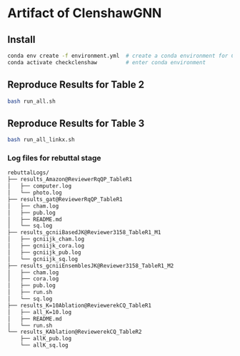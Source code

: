 # Artifact of ClenshawGNN

## Install

```bash
conda env create -f environment.yml  # create a conda environment for ClenshawGNN
conda activate checkclenshaw         # enter conda environment
```

## Reproduce Results for Table 2

```bash
bash run_all.sh
```


## Reproduce Results for Table 3

```bash
bash run_all_linkx.sh
```

### Log files for rebuttal stage

```md
rebuttalLogs/
├── results_Amazon@ReviewerRqQP_TableR1
│   ├── computer.log
│   └── photo.log
├── results_gat@ReviewerRqQP_TableR1
│   ├── cham.log
│   ├── pub.log
│   ├── README.md
│   └── sq.log
├── results_gcniiBasedJK@Reviewer3158_TableR1_M1
│   ├── gcniijk_cham.log
│   ├── gcniijk_cora.log
│   ├── gcniijk_pub.log
│   └── gcniijk_sq.log
├── results_gcniiEnsemblesJK@Reviewer3158_TableR1_M2
│   ├── cham.log
│   ├── cora.log
│   ├── pub.log
│   ├── run.sh
│   └── sq.log
├── results_K=10Ablation@ReviewerekCQ_TableR1
│   ├── all_K=10.log
│   ├── README.md
│   └── run.sh
└── results_KAblation@ReviewerekCQ_TableR2
    ├── allK_pub.log
    └── allK_sq.log
```



